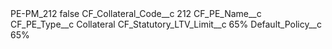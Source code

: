 <?xml version="1.0" encoding="UTF-8"?>
<CustomMetadata xmlns="http://soap.sforce.com/2006/04/metadata" xmlns:xsi="http://www.w3.org/2001/XMLSchema-instance" xmlns:xsd="http://www.w3.org/2001/XMLSchema">
    <label>PE-PM_212</label>
    <protected>false</protected>
    <values>
        <field>CF_Collateral_Code__c</field>
        <value xsi:type="xsd:string">212</value>
    </values>
    <values>
        <field>CF_PE_Name__c</field>
        <value xsi:nil="true"/>
    </values>
    <values>
        <field>CF_PE_Type__c</field>
        <value xsi:type="xsd:string">Collateral</value>
    </values>
    <values>
        <field>CF_Statutory_LTV_Limit__c</field>
        <value xsi:type="xsd:string">65%</value>
    </values>
    <values>
        <field>Default_Policy__c</field>
        <value xsi:type="xsd:string">65%</value>
    </values>
</CustomMetadata>
